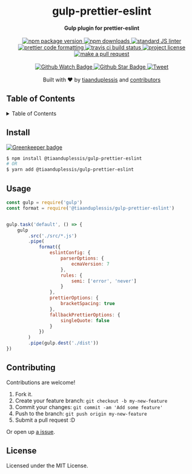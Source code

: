 
<h1 align="center">gulp-prettier-eslint</h1>
<div align="center">
  <strong>Gulp plugin for prettier-eslint</strong>
</div>
<br>
<div align="center">
  <a href="https://npmjs.org/package/@tiaanduplessis/gulp-prettier-eslint">
    <img src="https://img.shields.io/npm/v/@tiaanduplessis/gulp-prettier-eslint.svg?style=flat-square" alt="npm package version" />
  </a>
  <a href="https://npmjs.org/package/@tiaanduplessis/gulp-prettier-eslint">
  <img src="https://img.shields.io/npm/dm/@tiaanduplessis/gulp-prettier-eslint.svg?style=flat-square" alt="npm downloads" />
  </a>
  <a href="https://github.com/feross/standard">
    <img src="https://img.shields.io/badge/code%20style-standard-brightgreen.svg?style=flat-square" alt="standard JS linter" />
  </a>
  <a href="https://github.com/prettier/prettier">
    <img src="https://img.shields.io/badge/styled_with-prettier-ff69b4.svg?style=flat-square" alt="prettier code formatting" />
  </a>
  <a href="https://travis-ci.org/tiaanduplessis/gulp-prettier-eslint">
    <img src="https://img.shields.io/travis/tiaanduplessis/gulp-prettier-eslint.svg?style=flat-square" alt="travis ci build status" />
  </a>
  <a href="https://github.com/tiaanduplessis/gulp-prettier-eslint/blob/master/LICENSE">
    <img src="https://img.shields.io/npm/l/@tiaanduplessis/gulp-prettier-eslint.svg?style=flat-square" alt="project license" />
  </a>
  <a href="http://makeapullrequest.com">
    <img src="https://img.shields.io/badge/PRs-welcome-brightgreen.svg?style=flat-square" alt="make a pull request" />
  </a>
</div>
<br>
<div align="center">
  <a href="https://github.com/tiaanduplessis/gulp-prettier-eslint/watchers">
    <img src="https://img.shields.io/github/watchers/tiaanduplessis/gulp-prettier-eslint.svg?style=social" alt="Github Watch Badge" />
  </a>
  <a href="https://github.com/tiaanduplessis/gulp-prettier-eslint/stargazers">
    <img src="https://img.shields.io/github/stars/tiaanduplessis/gulp-prettier-eslint.svg?style=social" alt="Github Star Badge" />
  </a>
  <a href="https://twitter.com/intent/tweet?text=Check%20out%20gulp-prettier-eslint!%20https://github.com/tiaanduplessis/gulp-prettier-eslint%20%F0%9F%91%8D">
    <img src="https://img.shields.io/twitter/url/https/github.com/tiaanduplessis/gulp-prettier-eslint.svg?style=social" alt="Tweet" />
  </a>
</div>
<br>
<div align="center">
  Built with ❤︎ by <a href="https://github.com/tiaanduplessis">tiaanduplessis</a> and <a href="https://github.com/tiaanduplessis/gulp-prettier-eslint/contributors">contributors</a>
</div>

<h2>Table of Contents</h2>
<details>
  <summary>Table of Contents</summary>
  <li><a href="#install">Install</a></li>
  <li><a href="#usage">Usage</a></li>
  <li><a href="#contribute">Contribute</a></li>
  <li><a href="#license">License</a></li>
</details>

## Install

[![Greenkeeper badge](https://badges.greenkeeper.io/tiaanduplessis/gulp-prettier-eslint.svg)](https://greenkeeper.io/)

```sh
$ npm install @tiaanduplessis/gulp-prettier-eslint
# OR
$ yarn add @tiaanduplessis/gulp-prettier-eslint
```

## Usage

```js
const gulp = require('gulp')
const format = require('@tiaanduplessis/gulp-prettier-eslint')


gulp.task('default', () => {
    gulp
        .src('./src/*.js')
        .pipe(
            format({
                eslintConfig: {
                    parserOptions: {
                        ecmaVersion: 7
                    },
                    rules: {
                        semi: ['error', 'never']
                    }
                },
                prettierOptions: {
                    bracketSpacing: true
                },
                fallbackPrettierOptions: {
                    singleQuote: false
                }
            })
        )
        .pipe(gulp.dest('./dist'))
})
```

## Contributing

Contributions are welcome!

1. Fork it.
2. Create your feature branch: `git checkout -b my-new-feature`
3. Commit your changes: `git commit -am 'Add some feature'`
4. Push to the branch: `git push origin my-new-feature`
5. Submit a pull request :D

Or open up [a issue](https://github.com/tiaanduplessis/gulp-prettier-eslint/issues).

## License

Licensed under the MIT License.
